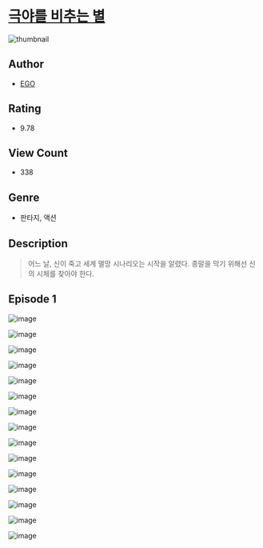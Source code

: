 # [극야를 비추는 별](https://comic.naver.com/challenge/list?titleId=810684)
![thumbnail](https://image-comic.pstatic.net/user_contents_data/challenge_comic/2023/05/24/318332/upload_3775814418545468727_480x623.jpeg)

## Author
- [EGO](https://comic.naver.com/artistTitle?id=318332)

## Rating
- 9.78

## View Count
- 338

## Genre
- 판타지, 액션

## Description
> 어느 날, 신이 죽고 세계 멸망 시나리오는 시작을 알렸다. 종말을 막기 위해선 신의 시체를 찾아야 한다.


## Episode 1
![image](https://image-comic.pstatic.net/user_contents_data/challenge_comic/2023/05/25/318332/upload_3990805242889582950.jpeg)

![image](https://image-comic.pstatic.net/user_contents_data/challenge_comic/2023/05/25/318332/upload_7219380360939058534.jpeg)

![image](https://image-comic.pstatic.net/user_contents_data/challenge_comic/2023/05/25/318332/upload_3918806988086064184.jpeg)

![image](https://image-comic.pstatic.net/user_contents_data/challenge_comic/2023/05/25/318332/upload_3919875721189680482.jpeg)

![image](https://image-comic.pstatic.net/user_contents_data/challenge_comic/2023/05/25/318332/upload_3919320468606444598.jpeg)

![image](https://image-comic.pstatic.net/user_contents_data/challenge_comic/2023/05/25/318332/upload_3631084804578227255.jpeg)

![image](https://image-comic.pstatic.net/user_contents_data/challenge_comic/2023/05/25/318332/upload_7365979556168611938.jpeg)

![image](https://image-comic.pstatic.net/user_contents_data/challenge_comic/2023/05/25/318332/upload_3702914602090390630.jpeg)

![image](https://image-comic.pstatic.net/user_contents_data/challenge_comic/2023/05/25/318332/upload_7149805687461274209.jpeg)

![image](https://image-comic.pstatic.net/user_contents_data/challenge_comic/2023/05/25/318332/upload_3978479704657310512.jpeg)

![image](https://image-comic.pstatic.net/user_contents_data/challenge_comic/2023/05/25/318332/upload_7149802178392372792.jpeg)

![image](https://image-comic.pstatic.net/user_contents_data/challenge_comic/2023/05/25/318332/upload_3617624381334053218.jpeg)

![image](https://image-comic.pstatic.net/user_contents_data/challenge_comic/2023/05/25/318332/upload_4135541839671670832.jpeg)

![image](https://image-comic.pstatic.net/user_contents_data/challenge_comic/2023/05/25/318332/upload_4049358595591319857.jpeg)

![image](https://image-comic.pstatic.net/user_contents_data/challenge_comic/2023/05/25/318332/upload_3905526007890983265.jpeg)
